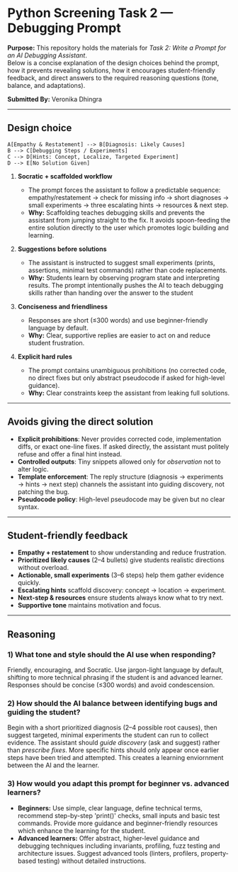 # Python Screening Task 2 — Debugging Prompt

**Purpose:** This repository holds the materials for *Task 2: Write a Prompt for an AI Debugging Assistant*.  
Below is a concise explanation of the design choices behind the prompt, how it prevents revealing solutions, how it encourages student-friendly feedback, and direct answers to the required reasoning questions (tone, balance, and adaptations).

**Submitted By:** Veronika Dhingra

---

## Design choice

    A[Empathy & Restatement] --> B[Diagnosis: Likely Causes]
    B --> C[Debugging Steps / Experiments]
    C --> D[Hints: Concept, Localize, Targeted Experiment]
    D --> E[No Solution Given]

1. **Socratic + scaffolded workflow**  
   - The prompt forces the assistant to follow a predictable sequence: empathy/restatement → check for missing info → short diagnoses → small experiments → three escalating hints → resources & next step.  
   - **Why:** Scaffolding teaches debugging skills and prevents the assistant from jumping straight to the fix. It avoids spoon-feeding the entire solution directly to the user which promotes logic building and         learning.  

2. **Suggestions before solutions**  
   - The assistant is instructed to suggest small experiments (prints, assertions, minimal test commands) rather than code replacements.  
   - **Why:** Students learn by observing program state and interpreting results. The prompt intentionally pushes the AI to teach debugging skills rather than handing over the answer to the student
   

3. **Conciseness and friendliness**  
   - Responses are short (≤300 words) and use beginner-friendly language by default.  
   - **Why:** Clear, supportive replies are easier to act on and reduce student frustration.

5. **Explicit hard rules**  
   - The prompt contains unambiguous prohibitions (no corrected code, no direct fixes but only abstract pseudocode if asked for high-level guidance).  
   - **Why:** Clear constraints keep the assistant from leaking full solutions.

---

## Avoids giving the direct solution

- **Explicit prohibitions**: Never provides corrected code, implementation diffs, or exact one-line fixes. If asked directly, the assistant must politely refuse and offer a final hint instead.  
- **Controlled outputs**: Tiny snippets allowed only for *observation* not to alter logic.  
- **Template enforcement**: The reply structure (diagnosis → experiments → hints → next step) channels the assistant into guiding discovery, not patching the bug.  
- **Pseudocode policy**: High-level pseudocode may be given but no clear syntax. 

---

## Student-friendly feedback

- **Empathy + restatement** to show understanding and reduce frustration.  
- **Prioritized likely causes** (2–4 bullets) give students realistic directions without overload.  
- **Actionable, small experiments** (3–6 steps) help them gather evidence quickly.  
- **Escalating hints** scaffold discovery: concept → location → experiment.  
- **Next-step & resources** ensure students always know what to try next.  
- **Supportive tone** maintains motivation and focus.

---

## Reasoning 

### 1) What tone and style should the AI use when responding?  
Friendly, encouraging, and Socratic. Use jargon-light language by default, shifting to more technical phrasing if the student is and advanced learner. Responses should be concise (≤300 words) and avoid condescension.

### 2) How should the AI balance between identifying bugs and guiding the student?  
Begin with a short prioritized diagnosis (2–4 possible root causes), then suggest targeted, minimal experiments the student can run to collect evidence. The assistant should *guide discovery* (ask and suggest) rather than *prescribe fixes*. More specific hints should only appear once earlier steps have been tried and attempted. This creates a learning enviornment between the AI and the learner. 

### 3) How would you adapt this prompt for beginner vs. advanced learners?  
- **Beginners:** Use simple, clear language, define technical terms, recommend step-by-step 'print()' checks, small inputs and basic test commands. Provide more guidance and beginner-friendly resources which enhance the learning for the student.  
- **Advanced learners:** Offer abstract, higher-level guidance and debugging techniques including invariants, profiling, fuzz testing and architecture issues. Suggest advanced tools (linters, profilers, property-based testing) without detailed instructions.



